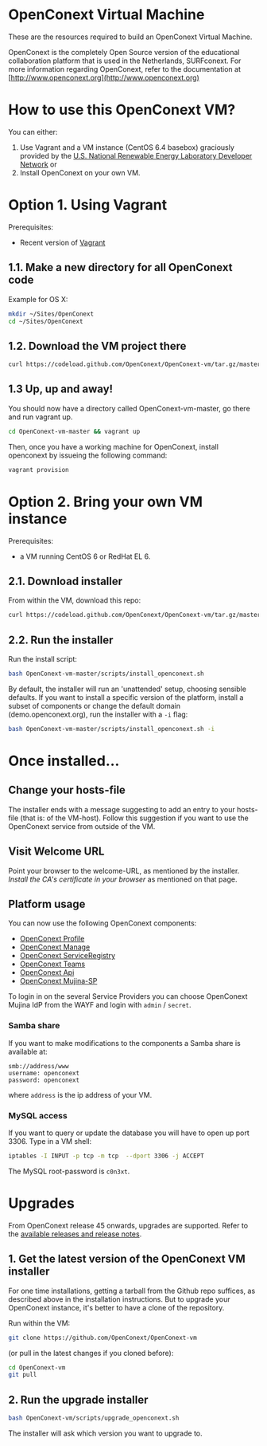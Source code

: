 # OpenConext Virtual Machine

These are the resources required to build an OpenConext Virtual Machine.

OpenConext is the completely Open Source version of the educational collaboration platform that is used in the Netherlands, SURFconext.
For more information regarding OpenConext, refer to the documentation at [http://www.openconext.org](http://www.openconext.org)

# How to use this OpenConext VM?

You can either:

1.  Use Vagrant and a VM instance (CentOS 6.4 basebox) graciously provided by the
[U.S. National Renewable Energy Laboratory Developer Network](http://developer.nrel.gov/) or 
2.  Install OpenConext on your own VM.

# Option 1. Using Vagrant

Prerequisites:
* Recent version of [Vagrant](https://www.vagrantup.com)

## 1.1. Make a new directory for all OpenConext code

Example for OS X:
```bash
mkdir ~/Sites/OpenConext
cd ~/Sites/OpenConext
```

## 1.2. Download the VM project there
```bash
curl https://codeload.github.com/OpenConext/OpenConext-vm/tar.gz/master | tar zxv
```

## 1.3 Up, up and away!
You should now have a directory called OpenConext-vm-master, go there and run vagrant up.
```bash
cd OpenConext-vm-master && vagrant up
```

Then, once you have a working machine for OpenConext, install openconext by issueing the following command:
```bash
vagrant provision
```

# Option 2. Bring your own VM instance
Prerequisites:
* a VM running CentOS 6 or RedHat EL 6.

## 2.1. Download installer
From within the VM, download this repo:

```bash
curl https://codeload.github.com/OpenConext/OpenConext-vm/tar.gz/master | tar zx
```

## 2.2. Run the installer
Run the install script:

```bash
bash OpenConext-vm-master/scripts/install_openconext.sh
```

By default, the installer will run an 'unattended' setup, choosing sensible defaults.
If you want to install a specific version of the platform, install a subset of components or change the default domain (demo.openconext.org), run the installer with a ````-i```` flag:

```bash
bash OpenConext-vm-master/scripts/install_openconext.sh -i
```

# Once installed...

## Change your hosts-file
The installer ends with a message suggesting to add an entry to your hosts-file (that is: of the VM-host).
Follow this suggestion if you want to use the OpenConext service from outside of the VM.

## Visit Welcome URL
Point your browser to the welcome-URL, as mentioned by the installer.
_Install the CA's certificate in your browser_ as mentioned on that page.


## Platform usage

You can now use the following OpenConext components:

* [OpenConext Profile](https://profile.demo.openconext.org)
* [OpenConext Manage](https://manage.demo.openconext.org)
* [OpenConext ServiceRegistry](https://serviceregistry.demo.openconext.org)
* [OpenConext Teams](https://teams.demo.openconext.org)
* [OpenConext Api](https://api.demo.openconext.org/v1/test)
* [OpenConext Mujina-SP](https://mujina-sp.demo.openconext.org)

To login in on the several Service Providers you can choose OpenConext Mujina IdP from the WAYF and login with ``admin`` / ``secret``.

### Samba share
If you want to make modifications to the components a Samba share is available at:

    smb://address/www
    username: openconext
    password: openconext

where ``address`` is the ip address of your VM.

### MySQL access
If you want to query or update the database you will have to open up port 3306. Type in a VM shell:

```bash
iptables -I INPUT -p tcp -m tcp  --dport 3306 -j ACCEPT
```

The MySQL root-password is ``c0n3xt``.

# Upgrades

From OpenConext release 45 onwards, upgrades are supported. Refer to the [available releases and release notes](https://wiki.surfnetlabs.nl/display/OpenConext/Releases).

## 1. Get the latest version of the OpenConext VM installer

For one time installations, getting a tarball from the Github repo suffices, as described above in the installation instructions.
But to upgrade your OpenConext instance, it's better to have a clone of the repository.

Run within the VM:

```bash
git clone https://github.com/OpenConext/OpenConext-vm
```

(or pull in the latest changes if you cloned before):

```bash
cd OpenConext-vm
git pull
```

## 2. Run the upgrade installer

```bash
bash OpenConext-vm/scripts/upgrade_openconext.sh
```

The installer will ask which version you want to upgrade to.
